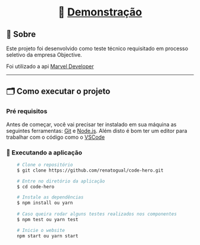 <h1 align="center"> 🚀 <a target="_blank" href=https://code-hero-ashen.vercel.app/> Demonstração </a></h1>

## 🔖 Sobre

Este projeto foi desenvolvido como teste técnico requisitado em processo seletivo da empresa Objective.

Foi utilizado a api [Marvel Developer](https://developer.marvel.com/)

---

## 🗂 Como executar o projeto

### Pré requisitos

Antes de começar, você vai precisar ter instalado em sua máquina as seguintes ferramentas:
[Git](https://git-scm.com) e [Node.js](https://nodejs.org/en/).
Além disto é bom ter um editor para trabalhar com o código como o [VSCode](https://code.visualstudio.com/)

### 🎲 Executando a aplicação

```bash
    # Clone o repositório
    $ git clone https://github.com/renatogual/code-hero.git

    # Entre no diretório da aplicação
    $ cd code-hero

    # Instale as dependências
    $ npm install ou yarn
    
    # Caso queira rodar alguns testes realizados nos componentes
    $ npm test ou yarn test

    # Inicie o website
    npm start ou yarn start
```


